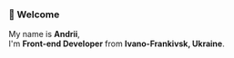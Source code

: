 ### 🌻 Welcome

My name is __Andrii__, \
I'm __Front-end Developer__ from __Ivano-Frankivsk, Ukraine__. 
